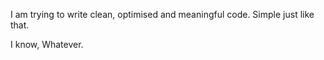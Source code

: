 I am trying to write clean, optimised and meaningful code.
Simple just like that.

I know, Whatever.
